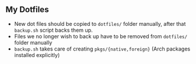 ## My Dotfiles

- New dot files should be copied to `dotfiles/` folder manually, after that `backup.sh` script backs them up.
- Files we no longer wish to back up have to be removed from `dotfiles/` folder manually
- `backup.sh` takes care of creating `pkgs/{native,foreign}` (Arch packages installed explicitly)
